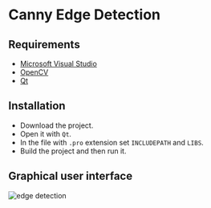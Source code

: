 # Canny Edge Detection

## Requirements

* [Microsoft Visual Studio](https://https://www.visualstudio.com/)
* [OpenCV](https://opencv.org/)
* [Qt](https://www.qt.io/)

## Installation

* Download the project.
* Open it with `Qt`.
* In the file with `.pro` extension set `INCLUDEPATH` and `LIBS`.
* Build the project and then run it.

## Graphical user interface

![edge detection](https://user-images.githubusercontent.com/20202617/32289244-e6563358-bf3e-11e7-83d5-93acea99d843.png)
